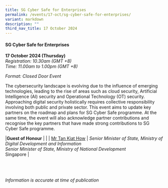 ```yaml
---
title: SG Cyber Safe for Enterprises
permalink: /events/17-oct/sg-cyber-safe-for-enterprises/
variant: markdown
description: ""
third_nav_title: 17 October 2024
---
```

#### **SG Cyber Safe for Enterprises**

**17 October 2024 (Thursday)**  
*Registration: 10.30am (GMT +8)*
<br>*Time: 11.00am to 1.00pm (GMT +8)*

*Format: Closed Door Event*

The cybersecurity landscape is evolving due to the influence of emerging technologies, leading to the rise of areas such as cloud security, Artificial Intelligence (AI) security and Operational Technology (OT) security. Approaching digital security holistically requires collective responsibility involving both public and private sector. This event aims to update key partners on the roadmap and plans for SG Cyber Safe programme. At the same time, the event will also acknowledge partner contributions and recognise the key partners that have made strong contributions to SG Cyber Safe programme.

|**Guest of Honour**          |                                                              |
| [Mr Tan Kiat How](/speakers/mr-tan-kiat-how/)  | *Senior Minister of State, Ministry of Digital Development and Information* <br>*Senior Minister of State, Ministry of National Development*<br>Singapore     |

<br><br><br>
*Information is accurate at time of publication*